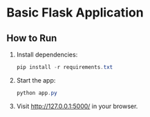 # Basic Flask Application

## How to Run

1. Install dependencies:
   ```powershell
   pip install -r requirements.txt
   ```
2. Start the app:
   ```powershell
   python app.py
   ```
3. Visit http://127.0.0.1:5000/ in your browser.

